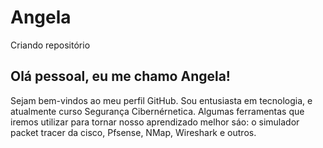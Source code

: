 # Angela
Criando repositório
## Olá pessoal, eu  me chamo Angela!
Sejam bem-vindos ao meu perfil GitHub.
Sou entusiasta em tecnologia, e atualmente curso Segurança Cibernérnetica.
Algumas ferramentas que iremos  utilizar para tornar nosso aprendizado melhor sáo: o simulador packet tracer da cisco, Pfsense, NMap, Wireshark e outros.
<i class="devicon-amazonwebservices-plain-wordmark colored"></i>
